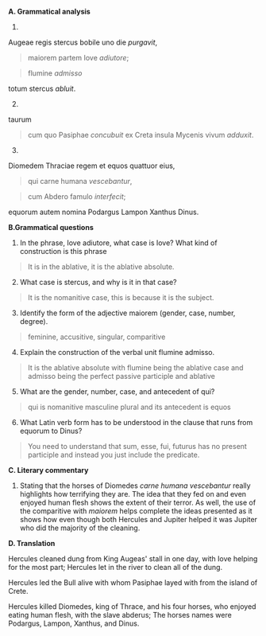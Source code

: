 **A. Grammatical analysis**

1.

Augeae regis stercus bobile uno die *purgavit*, 

>maiorem partem Iove *adiutore*;

>flumine *admisso* 

totum stercus *abluit*.

2.

taurum 
>cum quo Pasiphae *concubuit* 
ex Creta insula Mycenis vivum 
*adduxit*.

3.

Diomedem Thraciae regem et equos quattuor eius,

>qui carne humana *vescebantur*, 

>cum Abdero famulo *interfecit*; 

equorum autem nomina Podargus Lampon Xanthus Dinus.


**B.Grammatical questions**

1. In the phrase, Iove adiutore, what case is Iove? What kind of construction is this phrase
> It is in the ablative, it is the ablative absolute. 

2. What case is stercus, and why is it in that case?
> It is the nomanitive case, this is because it is the subject.

3. Identify the form of the adjective maiorem (gender, case, number, degree).
> feminine, accusitive, singular, comparitive

4. Explain the construction of the verbal unit flumine admisso.
>  It is the ablative absolute with flumine being the ablative case and admisso being the perfect passive participle and ablative   

5. What are the gender, number, case, and antecedent of qui?
> qui is nomanitive masculine plural and its antecedent is equos

6. What Latin verb form has to be understood in the clause that runs from equorum to Dinus?
> You need to understand that sum, esse, fui, futurus has no present participle and instead you just include the predicate.


**C. Literary commentary**

1. Stating that the horses of Diomedes *carne humana vescebantur* really highlights how terrifying they are. The idea that they fed on and even enjoyed human flesh shows the extent of their terror. As well, the use of the comparitive with *maiorem* helps complete the ideas presented as it shows how even though both Hercules and Jupiter helped it was Jupiter who did the majority of the cleaning. 


**D. Translation**

Hercules cleaned dung from King Augeas' stall in one day, with Iove helping for the most part; Hercules let in the river to clean all of the dung.

Hercules led the Bull alive with whom Pasiphae layed with from the island of Crete.

Hercules killed Diomedes, king of Thrace, and his four horses, who enjoyed eating human flesh, with the slave abderus; The horses names were Podargus, Lampon, Xanthus, and Dinus.
